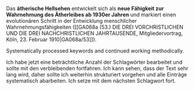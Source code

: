 
Das **ätherische Hellsehen** entwickelt sich als **neue Fähigkeit zur Wahrnehmung des Ätherleibes ab 1930er Jahren** und markiert einen evolutionären Schritt in der Entwicklung menschlicher Wahrnehmungsfähigkeiten ([[GA068a (53.) DIE DREI VORCHRISTLICHEN UND DIE DREI NACHCHRISTLICHEN JAHRTAUSENDE, Mitgliedervortrag, Köln, 23. Februar 1910|GA068a/53]]).

Systematically processed keywords and continued working methodically.

Ich habe jetzt eine beträchtliche Anzahl der Schlagwörter bearbeitet und sollte mit den verbleibenden fortfahren. Ich kann sehen, dass der Text sehr lang wird, daher sollte ich weiterhin strukturiert vorgehen und alle Einträge systematisch abarbeiten. Ich setze mit dem nächsten Schlagwort fort.
